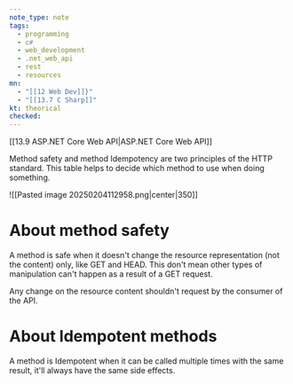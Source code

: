 ```yaml
---
note_type: note
tags:
  - programming
  - c#
  - web_development
  - .net_web_api
  - rest
  - resources
mn:
  - "[[12 Web Dev]]}"
  - "[[13.7 C Sharp]]"
kt: theorical
checked:
---
```

[[13.9 ASP.NET Core Web API|ASP.NET Core Web API]]

Method safety and method Idempotency are two principles of the HTTP standard. This table helps to decide which method to use when doing something. 

![[Pasted image 20250204112958.png|center|350]]


# About method safety
A method is safe when it doesn't change the resource representation (not the content) only, like GET and HEAD. This don't mean other types of manipulation can't happen as a result of a GET request. 

Any change on the resource content shouldn't request by the consumer of the API. 
# About Idempotent methods
A method is Idempotent when it can be called multiple times with the same result, it'll always have the same side effects. 

